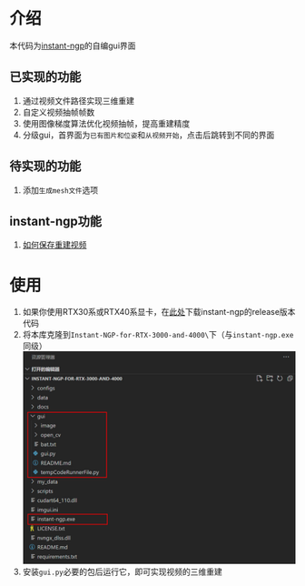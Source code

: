 # 介绍
本代码为[instant-ngp](https://github.com/NVlabs/instant-ngp)的自编gui界面

## 已实现的功能

1. 通过视频文件路径实现三维重建
2. 自定义视频抽帧帧数
3. 使用图像梯度算法优化视频抽帧，提高重建精度
4. 分级gui，首界面为`已有图片和位姿`和`从视频开始`，点击后跳转到不同的界面

## 待实现的功能

1. 添加`生成mesh文件`选项

## instant-ngp功能

1. [如何保存重建视频](https://www.youtube.com/watch?v=3TWxO1PftMc)

# 使用

1. 如果你使用RTX30系或RTX40系显卡，在[此处](https://github.com/NVlabs/instant-ngp/releases/download/continuous/Instant-NGP-for-RTX-3000-and-4000.zip)下载instant-ngp的release版本代码
2. 将本库克隆到`Instant-NGP-for-RTX-3000-and-4000\`下（与`instant-ngp.exe`同级）<br>![示例](/image/Snipaste.jpg "文件示例")
3. 安装`gui.py`必要的包后运行它，即可实现视频的三维重建

